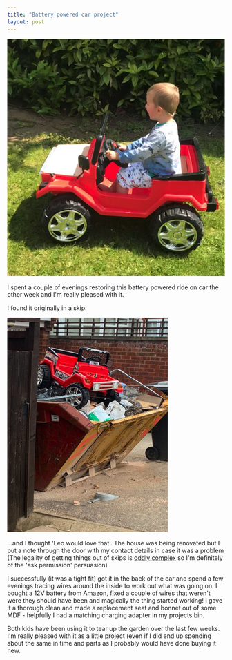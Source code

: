 ```yaml
--- 
title: "Battery powered car project"
layout: post
---
```


![leoriding](/assets/images/leoriding.png)


I spent a couple of evenings restoring this battery powered ride on car the other week and I'm really pleased with it.  

I found it originally in a skip: 

![skip](/assets/images/skip.png) 

...and I thought 'Leo would love that'.  The house was being renovated but I put a note through the door with my contact details in case it was a problem (The legality of getting things out of skips is [oddly complex](https://www.aasvogel.co.uk/uk-dumpster-diving-is-it-illegal-to-go-through-a-skip/) so I'm definitely of the 'ask permission' persuasion)  

I successfully (it was a tight fit) got it in the back of the car and spend a few evenings tracing wires around the inside to work out what was going on.  I bought a 12V battery from Amazon, fixed a couple of wires that weren't were they should have been and magically the thing started working!  I gave it a thorough clean and made a replacement seat and bonnet out of some MDF - helpfully I had a matching charging adapter in my projects bin. 

Both kids have been using it to tear up the garden over the last few weeks. I'm really pleased with it as a little project (even if I did end up spending about the same in time and parts as I probably would have done buying it new.  



